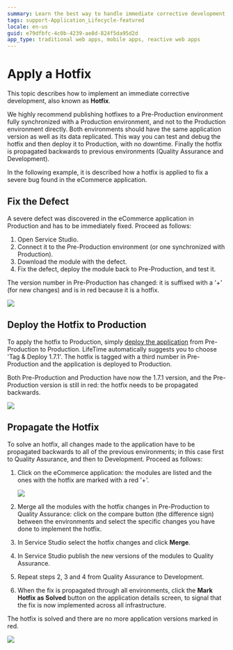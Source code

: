 ```yaml
---
summary: Learn the best way to handle immediate corrective development situations, also known as Hotfix.
tags: support-Application_Lifecycle-featured
locale: en-us
guid: e79dfbfc-4c0b-4239-ae8d-824f5da95d2d
app_type: traditional web apps, mobile apps, reactive web apps
---
```


# Apply a Hotfix

This topic describes how to implement an immediate corrective development, also known as **Hotfix**.

We highly recommend publishing hotfixes to a Pre-Production environment fully synchronized with a Production environment, and not to the Production environment directly. Both environments should have the same application version as well as its data replicated. This way you can test and debug the hotfix and then deploy it to Production, with no downtime. Finally the hotfix is propagated backwards to previous environments (Quality Assurance and Development).

In the following example, it is described how a hotfix is applied to fix a severe bug found in the eCommerce application.

## Fix the Defect

A severe defect was discovered in the eCommerce application in Production and has to be immediately fixed. Proceed as follows:

1. Open Service Studio.
1. Connect it to the Pre-Production environment (or one synchronized with Production).
1. Download the module with the defect.
1. Fix the defect, deploy the module back to Pre-Production, and test it.

The version number in Pre-Production has changed: it is suffixed with a '+' (for new changes) and is in red because it is a hotfix.

![](images/apply-a-hotfix-1.png)

## Deploy the Hotfix to Production

To apply the hotfix to Production, simply [deploy the application](<deploy-an-application.md>) from Pre-Production to Production. LifeTime automatically suggests you to choose 'Tag &amp; Deploy 1.7.1'. The hotfix is tagged with a third number in Pre-Production and the application is deployed to Production.

Both Pre-Production and Production have now the 1.7.1 version, and the Pre-Production version is still in red: the hotfix needs to be propagated backwards.

![](images/apply-a-hotfix-2.png)

## Propagate the Hotfix

To solve an hotfix, all changes made to the application have to be propagated backwards to all of the previous environments; in this case first to Quality Assurance, and then to Development. Proceed as follows:

1. Click on the eCommerce application: the modules are listed and the ones with the hotfix are marked with a red '+'.

    ![](images/apply-a-hotfix-3.png)   

1. Merge all the modules with the hotfix changes in Pre-Production to Quality Assurance: click on the compare button (the difference sign) between the environments and select the specific changes you have done to implement the hotfix.

1. In Service Studio select the hotfix changes and click **Merge**.

1. In Service Studio publish the new versions of the modules to Quality Assurance.

1. Repeat steps 2, 3 and 4 from Quality Assurance to Development.

1. When the fix is propagated through all environments, click the **Mark Hotfix as Solved** button on the application details screen, to signal that the fix is now implemented across all infrastructure.

The hotfix is solved and there are no more application versions marked in red.

![](images/apply-a-hotfix-5.png)
